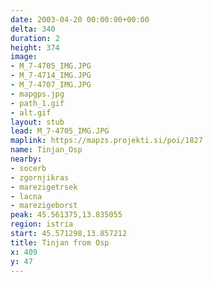 ```yaml
---
date: 2003-04-20 00:00:00+00:00
delta: 340
duration: 2
height: 374
image:
- M_7-4705_IMG.JPG
- M_7-4714_IMG.JPG
- M_7-4707_IMG.JPG
- mapgps.jpg
- path_1.gif
- alt.gif
layout: stub
lead: M_7-4705_IMG.JPG
maplink: https://mapzs.projekti.si/poi/1827
name: Tinjan_Osp
nearby:
- socerb
- zgornjikras
- marezigetrsek
- lacna
- marezigeborst
peak: 45.561375,13.835055
region: istria
start: 45.571298,13.857212
title: Tinjan from Osp
x: 409
y: 47
---
```

